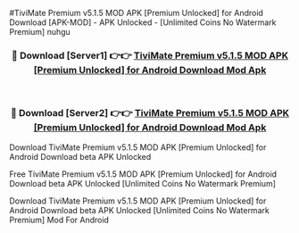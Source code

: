 #TiviMate Premium v5.1.5 MOD APK [Premium Unlocked] for Android Download [APK-MOD] - APK Unlocked - [Unlimited Coins No Watermark Premium] nuhgu



<div align="center">

<h3>🔴 Download [Server1] 👉👉 <a href="https://momento.my/?title=TiviMate_Premium_v5.1.5_MOD_APK_[Premium_Unlocked]_for_Android_Download">TiviMate Premium v5.1.5 MOD APK [Premium Unlocked] for Android Download Mod Apk</a></h3><br>

<h3>🔴 Download [Server2] 👉👉 <a href="https://momento.my/?title=TiviMate_Premium_v5.1.5_MOD_APK_[Premium_Unlocked]_for_Android_Download">TiviMate Premium v5.1.5 MOD APK [Premium Unlocked] for Android Download Mod Apk</a></h3>
</div>



Download TiviMate Premium v5.1.5 MOD APK [Premium Unlocked] for Android Download beta APK Unlocked

Free TiviMate Premium v5.1.5 MOD APK [Premium Unlocked] for Android Download beta APK Unlocked [Unlimited Coins No Watermark Premium]

Download TiviMate Premium v5.1.5 MOD APK [Premium Unlocked] for Android Download beta APK Unlocked [Unlimited Coins No Watermark Premium] Mod For Android
